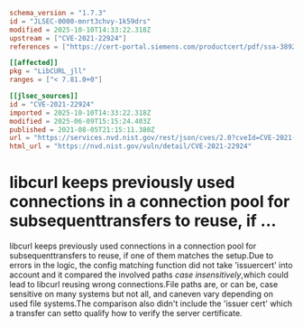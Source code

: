 ```toml
schema_version = "1.7.3"
id = "JLSEC-0000-mnrt3chvy-1k59drs"
modified = 2025-10-10T14:33:22.318Z
upstream = ["CVE-2021-22924"]
references = ["https://cert-portal.siemens.com/productcert/pdf/ssa-389290.pdf", "https://cert-portal.siemens.com/productcert/pdf/ssa-484086.pdf", "https://cert-portal.siemens.com/productcert/pdf/ssa-732250.pdf", "https://hackerone.com/reports/1223565", "https://lists.apache.org/thread.html/r61db8e7dcb56dc000a5387a88f7a473bacec5ee01b9ff3f55308aacc%40%3Cdev.kafka.apache.org%3E", "https://lists.apache.org/thread.html/r61db8e7dcb56dc000a5387a88f7a473bacec5ee01b9ff3f55308aacc%40%3Cusers.kafka.apache.org%3E", "https://lists.apache.org/thread.html/rbf4ce74b0d1fa9810dec50ba3ace0caeea677af7c27a97111c06ccb7%40%3Cdev.kafka.apache.org%3E", "https://lists.apache.org/thread.html/rbf4ce74b0d1fa9810dec50ba3ace0caeea677af7c27a97111c06ccb7%40%3Cusers.kafka.apache.org%3E", "https://lists.debian.org/debian-lts-announce/2021/08/msg00017.html", "https://lists.debian.org/debian-lts-announce/2022/08/msg00017.html", "https://lists.fedoraproject.org/archives/list/package-announce%40lists.fedoraproject.org/message/FRUCW2UVNYUDZF72DQLFQR4PJEC6CF7V/", "https://security.netapp.com/advisory/ntap-20210902-0003/", "https://www.debian.org/security/2022/dsa-5197", "https://www.oracle.com/security-alerts/cpujan2022.html", "https://www.oracle.com/security-alerts/cpuoct2021.html", "https://cert-portal.siemens.com/productcert/pdf/ssa-389290.pdf", "https://cert-portal.siemens.com/productcert/pdf/ssa-484086.pdf", "https://cert-portal.siemens.com/productcert/pdf/ssa-732250.pdf", "https://hackerone.com/reports/1223565", "https://lists.apache.org/thread.html/r61db8e7dcb56dc000a5387a88f7a473bacec5ee01b9ff3f55308aacc%40%3Cdev.kafka.apache.org%3E", "https://lists.apache.org/thread.html/r61db8e7dcb56dc000a5387a88f7a473bacec5ee01b9ff3f55308aacc%40%3Cusers.kafka.apache.org%3E", "https://lists.apache.org/thread.html/rbf4ce74b0d1fa9810dec50ba3ace0caeea677af7c27a97111c06ccb7%40%3Cdev.kafka.apache.org%3E", "https://lists.apache.org/thread.html/rbf4ce74b0d1fa9810dec50ba3ace0caeea677af7c27a97111c06ccb7%40%3Cusers.kafka.apache.org%3E", "https://lists.debian.org/debian-lts-announce/2021/08/msg00017.html", "https://lists.debian.org/debian-lts-announce/2022/08/msg00017.html", "https://lists.fedoraproject.org/archives/list/package-announce%40lists.fedoraproject.org/message/FRUCW2UVNYUDZF72DQLFQR4PJEC6CF7V/", "https://security.netapp.com/advisory/ntap-20210902-0003/", "https://www.debian.org/security/2022/dsa-5197", "https://www.oracle.com/security-alerts/cpujan2022.html", "https://www.oracle.com/security-alerts/cpuoct2021.html"]

[[affected]]
pkg = "LibCURL_jll"
ranges = ["< 7.81.0+0"]

[[jlsec_sources]]
id = "CVE-2021-22924"
imported = 2025-10-10T14:33:22.318Z
modified = 2025-06-09T15:15:24.403Z
published = 2021-08-05T21:15:11.380Z
url = "https://services.nvd.nist.gov/rest/json/cves/2.0?cveId=CVE-2021-22924"
html_url = "https://nvd.nist.gov/vuln/detail/CVE-2021-22924"
```

# libcurl keeps previously used connections in a connection pool for subsequenttransfers to reuse, if ...

libcurl keeps previously used connections in a connection pool for subsequenttransfers to reuse, if one of them matches the setup.Due to errors in the logic, the config matching function did not take 'issuercert' into account and it compared the involved paths *case insensitively*,which could lead to libcurl reusing wrong connections.File paths are, or can be, case sensitive on many systems but not all, and caneven vary depending on used file systems.The comparison also didn't include the 'issuer cert' which a transfer can setto qualify how to verify the server certificate.

